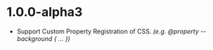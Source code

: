 # 1.0.0-alpha3
- Support Custom Property Registration of CSS. _(e.g. @property --background { ... })_